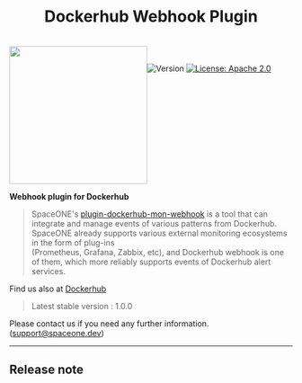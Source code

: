 <h1 align="center">Dockerhub Webhook Plugin</h1>  

<br/>  
<div align="center" style="display:flex;">  
  <img width="245" src="https://user-images.githubusercontent.com/19552819/176850467-e3580c8e-54d1-4a0f-b2ab-696730c35fd7.png">
  <p> 
    <br>
    <img alt="Version"  src="https://img.shields.io/badge/version-1.0.0-blue.svg?cacheSeconds=2592000"  />    
    <a href="https://www.apache.org/licenses/LICENSE-2.0"  target="_blank"><img alt="License: Apache 2.0"  src="https://img.shields.io/badge/License-Apache 2.0-yellow.svg" /></a> 
  </p> 
</div>    

**Webhook plugin for Dockerhub**

> SpaceONE's [plugin-dockerhub-mon-webhook](https://github.com/spaceone-dev/plugin-dockerhub-mon-webhook) 
 is a tool that can integrate and manage events of various patterns from Dockerhub.   
> SpaceONE already supports various external monitoring ecosystems in the form of plug-ins   
> (Prometheus, Grafana, Zabbix, etc), and Dockerhub webhook is one of them, which more reliably supports events of Dockerhub alert services.

Find us also at [Dockerhub](https://github.com/spaceone-dev/plugin-dockerhub-mon-webhook)
> Latest stable version : 1.0.0

Please contact us if you need any further information. (support@spaceone.dev)

---

## Release note
